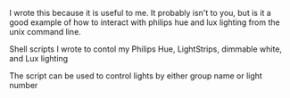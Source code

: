I wrote this because it is useful to me.  It probably isn't to you, but is it a good example of how to interact with philips hue and lux lighting from the unix command line.

Shell scripts I wrote to contol my Philips Hue, LightStrips, dimmable white, and Lux lighting

The script can be used to control lights by either group name or light number
